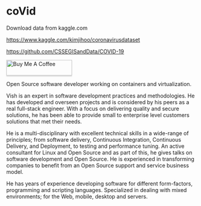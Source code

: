 # coVid
Download data from kaggle.com 

https://www.kaggle.com/kimjihoo/coronavirusdataset

https://github.com/CSSEGISandData/COVID-19

<a href="https://www.buymeacoffee.com/vishchintu" target="_blank"><img src="https://www.buymeacoffee.com/assets/img/custom_images/orange_img.png" alt="Buy Me A Coffee" style="height: 41px !important;width: 174px !important;box-shadow: 0px 3px 2px 0px rgba(190, 190, 190, 0.5) !important;-webkit-box-shadow: 0px 3px 2px 0px rgba(190, 190, 190, 0.5) !important;" ></a>


Open Source software developer working on containers and virtualization.



Vish is an expert in software development practices and methodologies. He has developed and overseen projects and is considered by his peers as a real full-stack engineer. With a focus on delivering quality and secure solutions, he has been able to provide small to enterprise level customers solutions that met their needs.

He is a multi-disciplinary with excellent technical skills in a wide-range of principles; from software delivery, Continuous Integration, Continuous Delivery, and Deployment, to testing and performance tuning. An active consultant for Linux and Open Source and as part of this, he gives talks on software development and Open Source. He is experienced in transforming companies to benefit from an Open Source support and service business model.

He has years of experience developing software for different form-factors, programming and scripting languages. Specialized in dealing with mixed environments; for the Web, mobile, desktop and servers.
